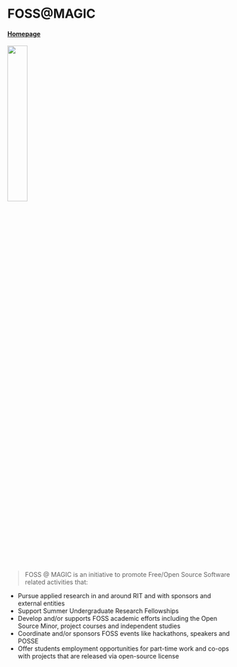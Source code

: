 # FOSS@MAGIC

#### [Homepage](http://magic.rit.edu/foss/)

<img width="30%" src="https://github.com/FOSSRIT/foss.rit.edu/blob/master/brand/fossboxlogo%28official%29.png"/>
<!--![fosslogo](https://github.com/FOSSRIT/foss.rit.edu/blob/master/brand/fossboxlogo%28official%29.png)-->

> FOSS @ MAGIC is an initiative to promote Free/Open Source Software related
activities that:
* Pursue applied research in and around RIT and with sponsors and external
entities
* Support Summer Undergraduate Research Fellowships
* Develop and/or supports FOSS academic efforts including the Open Source Minor,
project courses and independent studies
* Coordinate and/or sponsors FOSS events like hackathons, speakers and POSSE
* Offer students employment opportunities for part-time work and co-ops with
projects that are released via open-source license
